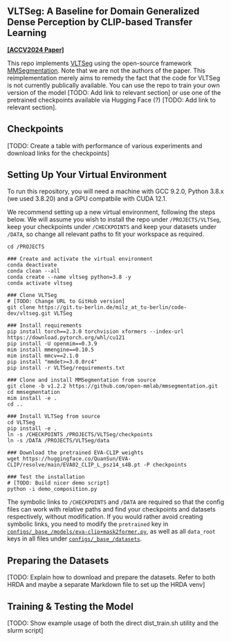 ## VLTSeg: A Baseline for Domain Generalized Dense Perception by CLIP-based Transfer Learning

**[[ACCV2024 Paper]](https://arxiv.org/pdf/2312.02021v3)**

This repo implements [VLTSeg](https://vltseg.github.io/) using the open-source framework [MMSegmentation](https://github.com/open-mmlab/mmsegmentation). Note that we are not the authors of the paper. This reimplementation merely aims to remedy the fact that the code for VLTSeg is not currently publically available. You can use the repo to train your own version of the model [TODO: Add link to relevant section] or use one of the pretrained checkpoints available via Hugging Face (?) [TODO: Add link to relevant section].

## Checkpoints

[TODO: Create a table with performance of various experiments and download links for the checkpoints]

## Setting Up Your Virtual Environment

To run this repository, you will need a machine with GCC 9.2.0, Python 3.8.x (we used 3.8.20) and a GPU compatbile with CUDA 12.1. 

We recommend setting up a new virtual environment, following the steps below. We will assume you wish to install the repo under `/PROJECTS/VLTSeg`, keep your checkpoints under `/CHECKPOINTS` and keep your datasets under `/DATA`, so change all relevant paths to fit your workspace as required.

```
cd /PROJECTS

### Create and activate the virtual environment
conda deactivate
conda clean --all
conda create --name vltseg python=3.8 -y
conda activate vltseg

### Clone VLTSeg
# [TODO: Change URL to GitHub version]
git clone https://git.tu-berlin.de/milz_at_tu-berlin/code-dev/vltseg.git VLTSeg

### Install requirements
pip install torch==2.3.0 torchvision xformers --index-url https://download.pytorch.org/whl/cu121
pip install -U openmim==0.3.9
mim install mmengine==0.10.5
mim install mmcv==2.1.0
pip install "mmdet>=3.0.0rc4"
pip install -r VLTSeg/requirements.txt

### Clone and install MMSegmentation from source
git clone -b v1.2.2 https://github.com/open-mmlab/mmsegmentation.git
cd mmsegmentation
mim install -e .
cd ..

### Install VLTSeg from source
cd VLTSeg
pip install -e .
ln -s /CHECKPOINTS /PROJECTS/VLTSeg/checkpoints
ln -s /DATA /PROJECTS/VLTSeg/data

### Download the pretrained EVA-CLIP weights
wget https://huggingface.co/QuanSun/EVA-CLIP/resolve/main/EVA02_CLIP_L_psz14_s4B.pt -P checkpoints

### Test the installation
# [TODO: Build nicer demo script]
python -i demo_composition.py
```

The symbolic links to `/CHECKPOINTS` and `/DATA` are required so that the config files can work with relative paths and find your checkpoints and datasets respectively, without modification. If you would rather avoid creating symbolic links, you need to modify the `pretrained` key in [`configs/_base_/models/eva-clip+mask2former.py`](configs/_base_/models/eva-clip+mask2former.py), as well as all `data_root` keys in all files under [`configs/_base_/datasets`](configs/_base_/datasets).

## Preparing the Datasets

[TODO: Explain how to download and prepare the datasets. Refer to both HRDA and maybe a separate Markdown file to set up the HRDA venv]

## Training & Testing the Model

[TODO: Show example usage of both the direct dist_train.sh utility and the slurm script]